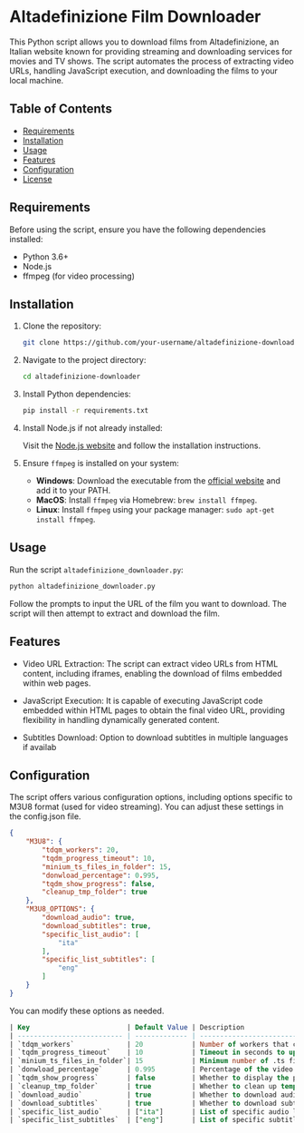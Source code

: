 # Altadefinizione Film Downloader

This Python script allows you to download films from Altadefinizione, an Italian website known for providing streaming and downloading services for movies and TV shows. The script automates the process of extracting video URLs, handling JavaScript execution, and downloading the films to your local machine.

## Table of Contents

- [Requirements](#requirements)
- [Installation](#installation)
- [Usage](#usage)
- [Features](#features)
- [Configuration](#configuration)
- [License](#license)

## Requirements

Before using the script, ensure you have the following dependencies installed:

- Python 3.6+
- Node.js
- ffmpeg (for video processing)

## Installation

1. Clone the repository:

    ```bash
    git clone https://github.com/your-username/altadefinizione-downloader.git
    ```

2. Navigate to the project directory:

    ```bash
    cd altadefinizione-downloader
    ```

3. Install Python dependencies:

    ```bash
    pip install -r requirements.txt
    ```

4. Install Node.js if not already installed:

   Visit the [Node.js website](https://nodejs.org) and follow the installation instructions.

5. Ensure `ffmpeg` is installed on your system:

   - **Windows**: Download the executable from the [official website](https://ffmpeg.org/download.html) and add it to your PATH.
   - **MacOS**: Install `ffmpeg` via Homebrew: `brew install ffmpeg`.
   - **Linux**: Install `ffmpeg` using your package manager: `sudo apt-get install ffmpeg`.

## Usage

Run the script `altadefinizione_downloader.py`:

```bash
python altadefinizione_downloader.py
```

Follow the prompts to input the URL of the film you want to download. The script will then attempt to extract and download the film.

## Features

- Video URL Extraction: The script can extract video URLs from HTML content, including iframes, enabling the download of films embedded within web pages.

- JavaScript Execution: It is capable of executing JavaScript code embedded within HTML pages to obtain the final video URL, providing flexibility in handling dynamically generated content.

- Subtitles Download: Option to download subtitles in multiple languages if availab


## Configuration

The script offers various configuration options, including options specific to M3U8 format (used for video streaming). You can adjust these settings in the config.json file.

```json
{
    "M3U8": {
        "tdqm_workers": 20,
        "tqdm_progress_timeout": 10,
        "minium_ts_files_in_folder": 15,
        "donwload_percentage": 0.995,
        "tqdm_show_progress": false,
        "cleanup_tmp_folder": true
    },
    "M3U8_OPTIONS": {
        "download_audio": true,
        "download_subtitles": true,
        "specific_list_audio": [
            "ita"
        ],
        "specific_list_subtitles": [
            "eng"
        ]
    }
}
```

You can modify these options as needed.

```sql
| Key                        | Default Value | Description                                                                                                                   | Example Value            |
| -------------------------- | ------------- | ----------------------------------------------------------------------------------------------------------------------------- | ------------------------ |
| `tdqm_workers`             | 20            | Number of workers that cooperate to download .ts files. **A high value may slow down your PC**                                | 30                       |
| `tqdm_progress_timeout`    | 10            | Timeout in seconds to update the progress bar                                                                                 | 15                       |
| `minium_ts_files_in_folder`| 15            | Minimum number of .ts files required in a folder before starting to concatenate files                                         | 20                       |
| `donwload_percentage`      | 0.995         | Percentage of the video to download (ex: 0.995 -> 99.5%)                                                                      | 0.99                     |
| `tqdm_show_progress`       | false         | Whether to display the progress bar during download                                                                           | true                     |
| `cleanup_tmp_folder`       | true          | Whether to clean up temporary files after downloading                                                                         | false                    |
| `download_audio`           | true          | Whether to download audio tracks if available                                                                                 | false                    |
| `download_subtitles`       | true          | Whether to download subtitles if available                                                                                    | true                     |
| `specific_list_audio`      | ["ita"]       | List of specific audio languages to download, if available                                                                    | ["eng", "ita"]           |
| `specific_list_subtitles`  | ["eng"]       | List of specific subtitle languages to download, if available                                                                 | ["ita", "esp"]           |
```